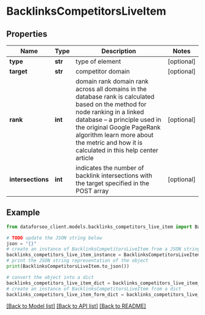 # BacklinksCompetitorsLiveItem


## Properties

Name | Type | Description | Notes
------------ | ------------- | ------------- | -------------
**type** | **str** | type of element | [optional] 
**target** | **str** | competitor domain | [optional] 
**rank** | **int** | domain rank domain rank across all domains in the database rank is calculated based on the method for node ranking in a linked database – a principle used in the original Google PageRank algorithm learn more about the metric and how it is calculated in this help center article | [optional] 
**intersections** | **int** | indicates the number of backlink intersections with the target specified in the POST array | [optional] 

## Example

```python
from dataforseo_client.models.backlinks_competitors_live_item import BacklinksCompetitorsLiveItem

# TODO update the JSON string below
json = "{}"
# create an instance of BacklinksCompetitorsLiveItem from a JSON string
backlinks_competitors_live_item_instance = BacklinksCompetitorsLiveItem.from_json(json)
# print the JSON string representation of the object
print(BacklinksCompetitorsLiveItem.to_json())

# convert the object into a dict
backlinks_competitors_live_item_dict = backlinks_competitors_live_item_instance.to_dict()
# create an instance of BacklinksCompetitorsLiveItem from a dict
backlinks_competitors_live_item_form_dict = backlinks_competitors_live_item.from_dict(backlinks_competitors_live_item_dict)
```
[[Back to Model list]](../README.md#documentation-for-models) [[Back to API list]](../README.md#documentation-for-api-endpoints) [[Back to README]](../README.md)


